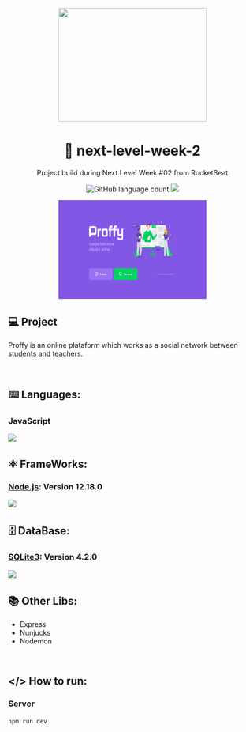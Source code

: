<p align="center"><img src="https://cdn.dribbble.com/users/1986561/screenshots/11226328/nlw_dribbble.png" width="300px" height="230px"/></p>

<h1 align="center"> 🚀 next-level-week-2 </h1>
<p align="center"> Project build during Next Level Week #02 from RocketSeat </p>
<p align="center">
    <img alt="GitHub language count" src="https://img.shields.io/github/languages/count/phelippeborges/next-level-week-2?color=%2304D361">
    <a href="https://github.com/phelippeborges">
        <img src="https://img.shields.io/static/v1?label=madeBy&message=phelippeborges&color=important&style=flat&logo=DEV.TO"/>
    </a>
</p>

<p align="center"><img src="/extra/web_home.png" width="300px" height="200px"/></p>


## 💻 Project
Proffy is an online plataform which works as a social network between students and teachers.

</br>

## ⌨️ Languages:
### JavaScript
<img src="https://img.shields.io/static/v1?label=javascript&message=lang&color=yellow&style=flat&logo=JAVASCRIPT"/> 

</br>

##  ⚛ FrameWorks:
### [Node.js](https://nodejs.org/en/): Version 12.18.0

<img src="https://img.shields.io/static/v1?label=node&message=framework&color=green&style=for-the-badge&logo=NODE.JS"/>

</br>

## 🗄️ DataBase:
### [SQLite3](https://www.sqlite.org/index.html): Version 4.2.0

<img src="https://img.shields.io/static/v1?label=SQLite&message=3&color=yellow&style=flat-square&logo=SQLITE"/>

</br>

## 📚 Other Libs:
 - Express
 - Nunjucks
 - Nodemon

</br>

## </> How to run:
### Server
 `npm run dev`

